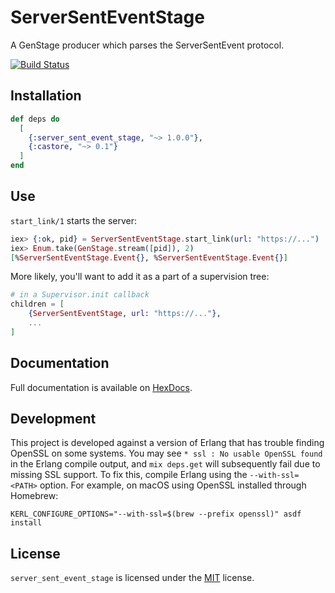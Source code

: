 # ServerSentEventStage

A GenStage producer which parses the ServerSentEvent protocol.

[![Build Status](https://github.com/mbta/server_sent_event_stage/actions/workflows/elixir.yml/badge.svg)](https://github.com/mbta/server_sent_event_stage/actions/workflows/elixir.yml)

## Installation

```elixir
def deps do
  [
    {:server_sent_event_stage, "~> 1.0.0"},
    {:castore, "~> 0.1"}
  ]
end
```

## Use

`start_link/1` starts the server:

```elixir
iex> {:ok, pid} = ServerSentEventStage.start_link(url: "https://...")
iex> Enum.take(GenStage.stream([pid]), 2)
[%ServerSentEventStage.Event{}, %ServerSentEventStage.Event{}]
```

More likely, you'll want to add it as a part of a supervision tree:

```elixir
# in a Supervisor.init callback
children = [
    {ServerSentEventStage, url: "https://..."},
    ...
]
```

## Documentation

Full documentation is available on [HexDocs](https://hexdocs.pm/server_sent_event_stage/).

## Development

This project is developed against a version of Erlang that has trouble finding
OpenSSL on some systems. You may see `* ssl : No usable OpenSSL found` in the
Erlang compile output, and `mix deps.get` will subsequently fail due to missing
SSL support. To fix this, compile Erlang using the `--with-ssl=<PATH>` option.
For example, on macOS using OpenSSL installed through Homebrew:

    KERL_CONFIGURE_OPTIONS="--with-ssl=$(brew --prefix openssl)" asdf install

## License

`server_sent_event_stage` is licensed under the [MIT](LICENSE) license.
